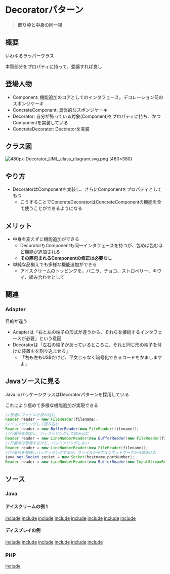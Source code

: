 
# Decoratorパターン

> **飾り枠と中身の同一視**

## 概要

いわゆるラッパークラス

本質部分をプロパティに持って、委譲すれば良し


## 登場人物

- Component: 機能追加のコアとしてのインタフェース。デコレーション前のスポンジケーキ
- ConcreteComponent: 具体的なスポンジケーキ
- Decorator: 自分が飾っている対象(Component)をプロパティに持ち、かつComponentを実装している
- ConcreteDecorator: Decoratorを実装

## クラス図

![480px\-Decorator\_UML\_class\_diagram\.svg\.png \(480×380\)](https://upload.wikimedia.org/wikipedia/commons/thumb/e/e9/Decorator_UML_class_diagram.svg/480px-Decorator_UML_class_diagram.svg.png)


## やり方

- DecoratorはComponentを実装し、さらにComponentをプロパティとしてもつ
  - こうすることでConcreteDecoratorはConcreteComponentの機能を全て使うことができるようになる


## メリット

- 中身を変えずに機能追加ができる
  - DecoratorもComponentも同一インタフェースを持つが、包めば包むほど機能が追加される
  - **その際包まれるComponentの修正は必要なし**
- 単純な品揃えでも多様な機能追加ができる
  - アイスクリームのトッピングを、バニラ、チョコ、ストロベリー、キウイ、組み合わせとして

## 関連

### Adapter

目的が違う

- Adapterは「右と左の端子の形式が違うから、それらを接続するインタフェースが必要」という意図
- Decoratorは「左右の端子があっているところに、それと同じ形の端子を付けた装置をを割り込ませる」
  - 「右も左もUSBだけど、平文じゃなく暗号化できるコードをかましますよ」

## Javaソースに見る

Java.ioパッケージクラスはDecoratorパターンを採用している

これにより極めて多様な機能追加が実現できる

```java
//普通にファイルを読み込む
Reader reader = new FileReader(filename);
//バッファリングして読み込む
Reader reader = new BufferReader(new FileReader(filename));
//行番号を指定し、バッファリングして読み込む
Reader reader = new LineNumberReader(new BufferReader(new FileReader(filename)));
//行番号は管理するけど、バッファリングしない
Reader reader = new LineNumberReader(new FileReader(filename));
//行番号を管理しバッファリングするが、ファイルからでなくネットワークから読み込む
java.net.Socket socket = new Socket(hostname,portNumber);
Reader reader = new LineNumberReader(new BufferReader(new InputStreamReader(socket.getInputStream())));
```

## ソース

### Java

#### アイスクリームの例 1

[include](../../patterns/Decorator/java/IceCream.java)
[include](../../patterns/Decorator/java/StrawBerryIceCream.java)
[include](../../patterns/Decorator/java/VanillaIceCream.java)
[include](../../patterns/Decorator/java/DoubleIceCream.java)
[include](../../patterns/Decorator/java/TripleIceCream.java)
[include](../../patterns/Decorator/java/ChocoTippedIceCream.java)
[include](../../patterns/Decorator/java/WaffleCornIceCream.java)
[include](../../patterns/Decorator/java/Main.java)

#### ディスプレイの例

[include](../../patterns/dpsrc_2009-10-10/src/Decorator/Sample/Border.java)
[include](../../patterns/dpsrc_2009-10-10/src/Decorator/Sample/Display.java)
[include](../../patterns/dpsrc_2009-10-10/src/Decorator/Sample/SideBorder.java)
[include](../../patterns/dpsrc_2009-10-10/src/Decorator/Sample/FullBorder.java)
[include](../../patterns/dpsrc_2009-10-10/src/Decorator/Sample/StringDisplay.java)
[include](../../patterns/dpsrc_2009-10-10/src/Decorator/Sample/Main.java)

### PHP

[include](../../patterns/Decorator/php/index.php)
